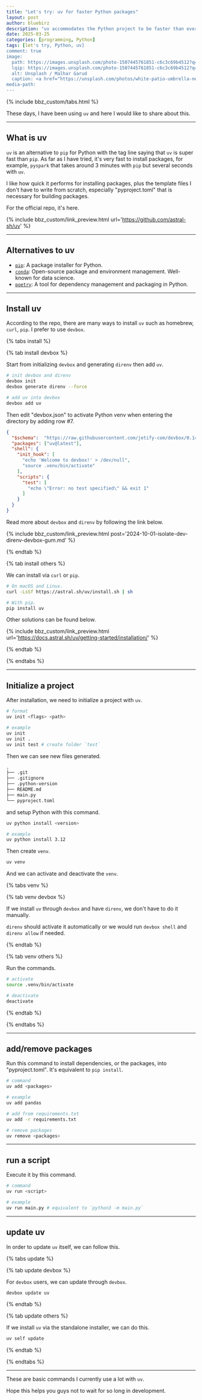 ```yaml
---
title: "Let's try: uv for faster Python packages"
layout: post
author: bluebirz
description: "uv accommodates the Python project to be faster than ever"
date: 2025-03-25
categories: [programming, Python]
tags: [let's try, Python, uv]
comment: true
image:
  path: https://images.unsplash.com/photo-1507445761851-c6c3c69b4512?q=80&w=1786&auto=format&fit=crop&ixlib=rb-4.0.3&ixid=M3wxMjA3fDB8MHxwaG90by1wYWdlfHx8fGVufDB8fHx8fA%3D%3D
  lqip: https://images.unsplash.com/photo-1507445761851-c6c3c69b4512?q=10&w=490&auto=format&fit=crop&ixlib=rb-4.0.3&ixid=M3wxMjA3fDB8MHxwaG90by1wYWdlfHx8fGVufDB8fHx8fA%3D%3D
  alt: Unsplash / Malhar Garud
  caption: <a href="https://unsplash.com/photos/white-patio-umbrella-near-body-of-water-Zj8JwP3M3Do">Unsplash / Malhar Garud</a>
media-path: 
---
```


{% include bbz_custom/tabs.html %}

These days, I have been using `uv` and here I would like to share about this.

---

## What is uv

`uv` is an alternative to `pip` for Python with the tag line saying that `uv` is super fast than `pip`. As far as I have tried, it's very fast to install packages, for example, `pyspark` that takes around 3 minutes with `pip` but several seconds with `uv`.

I like how quick it performs for installing packages, plus the template files I don't have to write from scratch, especially "pyproject.toml" that is necessary for building packages.

For the official repo, it's here.

{% include bbz_custom/link_preview.html url='<https://github.com/astral-sh/uv>' %}

---

## Alternatives to uv

- [`pip`](https://github.com/pypa/pip): A package installer for Python.
- [`conda`](https://www.anaconda.com/download): Open-source package and environment management. Well-known for data science.
- [`poetry`](https://python-poetry.org/): A tool for dependency management and packaging in Python.

---

## Install uv

According to the repo, there are many ways to install `uv` such as homebrew, `curl`, `pip`. I prefer to use `devbox`.

{% tabs install %}

{% tab install devbox %}

Start from initializing `devbox` and generating `direnv` then add `uv`.

```sh
# init devbox and direnv
devbox init
devbox generate direnv --force

# add uv into devbox
devbox add uv
```

Then edit "devbox.json" to activate Python venv when entering the directory by adding row #7.

```json
{
  "$schema":  "https://raw.githubusercontent.com/jetify-com/devbox/0.14.0/.schema/devbox.schema.json",
  "packages": ["uv@latest"],
  "shell": {
    "init_hook": [
      "echo 'Welcome to devbox!' > /dev/null",
      "source .venv/bin/activate"
    ],
    "scripts": {
      "test": [
        "echo \"Error: no test specified\" && exit 1"
      ]
    }
  }
}
```
  
Read more about `devbox` and `direnv` by following the link below.

{% include bbz_custom/link_preview.html post='2024-10-01-isolate-dev-direnv-devbox-gum.md' %}

{% endtab %}

{% tab install others %}

We can install via `curl` or `pip`.

```sh
# On macOS and Linux.
curl -LsSf https://astral.sh/uv/install.sh | sh

# With pip.
pip install uv
```

Other solutions can be found below.

{% include bbz_custom/link_preview.html url='<https://docs.astral.sh/uv/getting-started/installation/>' %}

{% endtab %}

{% endtabs %}

---

## Initialize a project

After installation, we need to initialize a project with `uv`.

```sh
# format
uv init <flags> <path>

# example
uv init
uv init .
uv init test # create folder `test`
```

Then we can see new files generated.

```md
.
├── .git
├── .gitignore
├── .python-version
├── README.md
├── main.py
└── pyproject.toml
```

and setup Python with this command.

```sh
uv python install <version>

# example
uv python install 3.12
```

Then create `venv`.

```sh
uv venv
```

And we can activate and deactivate the `venv`.

{% tabs venv %}

{% tab venv devbox %}

If we install `uv` through `devbox` and have `direnv`, we don't have to do it manually.

`direnv` should activate it automatically or we would run `devbox shell` and `direnv allow` if needed.

{% endtab %}

{% tab venv others %}

Run the commands.

```sh
# activate
source .venv/bin/activate

# deactivate
deactivate
```

{% endtab %}

{% endtabs %}

---

## add/remove packages

Run this command to install dependencies, or the packages, into "pyproject.toml". It's equivalent to `pip install`.

```sh
# command
uv add <packages>

# example
uv add pandas

# add from requirements.txt
uv add -r requirements.txt

# remove packages
uv remove <packages>
```

---

## run a script

Execute it by this command.

```sh
# command
uv run <script>

# example
uv run main.py # equivalent to `python3 -m main.py`
```

---

## update uv

In order to update `uv` itself, we can follow this.

{% tabs update %}

{% tab update devbox %}

For `devbox` users, we can update through `devbox`.

```sh
devbox update uv
```

{% endtab %}

{% tab update others %}

If we install `uv` via the standalone installer, we can do this.

```sh
uv self update
```

{% endtab %}

{% endtabs %}

---

These are basic commands I currently use a lot with `uv`.

Hope this helps you guys not to wait for so long in development.
